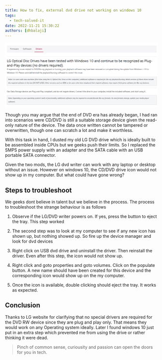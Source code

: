 ```yaml
---
title: How to fix, external dvd drive not working on windows 10
tags:
  - tech-solved-it
date: 2022-11-21 15:30:22
authors: [dhbalaji]
---
```


![](./assets/dvd-lg-website.png)

Though you may argue that the end of DVD era has already began, I had ran into scenarios were CD/DVD is still a suitable storage device given the read-only nature of the device. The data once written cannot be tampered or overwritten, though one can scratch a lot and make it worthless.

With this task in hand, I dusted my old LG DVD drive which is ideally built to be assembled inside CPUs but we geeks push their limits. So I replaced the SMPS power supply with an adapter and the SATA cable with an USB portable SATA connector.

Given the two mods, the LG dvd writer can work with any laptop or desktop without an issue. However on windows 10, the CD/DVD drive icon would not show up in my computer. But what could have gone wrong?

## Steps to troubleshoot

We geeks dont believe in talent but we believe in the process. The process to troubleshoot the strange behaviour is as follows

1. Observe if the LG/DVD writer powers on. If yes, press the button to eject the tray. This step worked

2. The second step was to look at my computer to see if any new icon has shown up, but nothing showed up. So fire up the device manager and look for dvd devices

3. Right click on USB dvd drive and uninstall the driver. Then reinstall the driver. Even after this step, the icon would not show up.

4. Right click and goto properties and goto volumes. Click on the populate button. A new name should have been created for this device and the corresponding icon would show up on the my computer.

5. Once the icon is available, double clicking should eject the tray. It works as expected.


## Conclusion

Thanks to LG website for clarifying that no special drivers are required for the DVD RW device since they are plug and play only. That means they would work on any Operating system ideally. Later I found windows 10 just put in an extra step which prevented me from using the drive or rather thinking it were dead.

> Pinch of common sense, curiousity and passion can open the doors for you in tech.